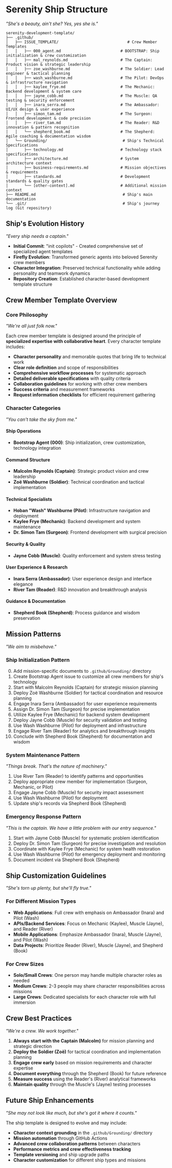 # Serenity Ship Structure

*"She's a beauty, ain't she? Yes, yes she is."*

```
serenity-development-template/
├── .github/
│   ├── ISSUE_TEMPLATE/                              # Crew Member Templates
│   │   ├── 000_agent.md                          # BOOTSTRAP: Ship initialization & crew customization
│   │   ├── mal_reynolds.md                       # The Captain: Product vision & strategic leadership
│   │   ├── zoe_washburne.md                      # The Soldier: Lead engineer & tactical planning
│   │   ├── wash_washburne.md                     # The Pilot: DevOps & infrastructure navigation
│   │   ├── kaylee_frye.md                        # The Mechanic: Backend development & system care
│   │   ├── jayne_cobb.md                         # The Muscle: QA testing & security enforcement
│   │   ├── inara_serra.md                        # The Ambassador: UI/UX design & user experience
│   │   ├── simon_tam.md                          # The Surgeon: Frontend development & code precision
│   │   ├── river_tam.md                          # The Reader: R&D innovation & pattern recognition
│   │   └── shepherd_book.md                      # The Shepherd: Agile coaching & documentation wisdom
│   └── Grounding/                                 # Ship's Technical Specifications
│       ├── technology.md                         # Technology stack specifications
│       ├── architecture.md                       # System architecture context
│       ├── business-requirements.md              # Mission objectives & requirements
│       ├── standards.md                          # Development standards & quality gates
│       └── [other-context].md                    # Additional mission context
├── README.md                                      # Ship's main documentation
└── .git/                                          # Ship's journey log (Git repository)
```

## Ship's Evolution History

*"Every ship needs a captain."*

- **Initial Commit**: "init copilots" - Created comprehensive set of specialized agent templates
- **Firefly Evolution**: Transformed generic agents into beloved Serenity crew members
- **Character Integration**: Preserved technical functionality while adding personality and teamwork dynamics
- **Repository Creation**: Established character-based development template structure

## Crew Member Template Overview

### Core Philosophy
*"We're all just folk now."*

Each crew member template is designed around the principle of **specialized expertise with collaborative heart**. Every character template includes:

- **Character personality** and memorable quotes that bring life to technical work
- **Clear role definition** and scope of responsibilities  
- **Comprehensive workflow processes** for systematic approach
- **Detailed deliverable specifications** with quality criteria
- **Collaboration guidelines** for working with other crew members
- **Success criteria** and measurement frameworks
- **Request information checklists** for efficient requirement gathering

### Character Categories

*"You can't take the sky from me."*

#### **Ship Operations**
- **Bootstrap Agent (000)**: Ship initialization, crew customization, technology integration

#### **Command Structure**  
- **Malcolm Reynolds (Captain)**: Strategic product vision and crew leadership
- **Zoë Washburne (Soldier)**: Technical coordination and tactical implementation

#### **Technical Specialists**
- **Hoban "Wash" Washburne (Pilot)**: Infrastructure navigation and deployment
- **Kaylee Frye (Mechanic)**: Backend development and system maintenance
- **Dr. Simon Tam (Surgeon)**: Frontend development with surgical precision

#### **Security & Quality**
- **Jayne Cobb (Muscle)**: Quality enforcement and system stress testing

#### **User Experience & Research**
- **Inara Serra (Ambassador)**: User experience design and interface elegance
- **River Tam (Reader)**: R&D innovation and breakthrough analysis

#### **Guidance & Documentation**
- **Shepherd Book (Shepherd)**: Process guidance and wisdom preservation

## Mission Patterns

*"We aim to misbehave."*

### **Ship Initialization Pattern**
0. Add mission-specific documents to `.github/Grounding/` directory
1. Create Bootstrap Agent issue to customize all crew members for ship's technology
2. Start with Malcolm Reynolds (Captain) for strategic mission planning
3. Deploy Zoë Washburne (Soldier) for tactical coordination and resource planning
4. Engage Inara Serra (Ambassador) for user experience requirements
5. Assign Dr. Simon Tam (Surgeon) for precise implementation
6. Utilize Kaylee Frye (Mechanic) for backend system development
7. Deploy Jayne Cobb (Muscle) for security validation and testing
8. Use Wash Washburne (Pilot) for deployment and infrastructure
9. Engage River Tam (Reader) for analytics and breakthrough insights
10. Conclude with Shepherd Book (Shepherd) for documentation and wisdom

### **System Maintenance Pattern**
*"Things break. That's the nature of machinery."*
1. Use River Tam (Reader) to identify patterns and opportunities
2. Deploy appropriate crew member for implementation (Surgeon, Mechanic, or Pilot)
3. Engage Jayne Cobb (Muscle) for security impact assessment
4. Use Wash Washburne (Pilot) for deployment
5. Update ship's records via Shepherd Book (Shepherd)

### **Emergency Response Pattern** 
*"This is the captain. We have a little problem with our entry sequence."*
1. Start with Jayne Cobb (Muscle) for systematic problem identification
2. Deploy Dr. Simon Tam (Surgeon) for precise investigation and resolution
3. Coordinate with Kaylee Frye (Mechanic) for system health restoration
4. Use Wash Washburne (Pilot) for emergency deployment and monitoring
5. Document incident via Shepherd Book (Shepherd)

## Ship Customization Guidelines

*"She's torn up plenty, but she'll fly true."*

### **For Different Mission Types**
- **Web Applications**: Full crew with emphasis on Ambassador (Inara) and Pilot (Wash)
- **APIs/Backend Services**: Focus on Mechanic (Kaylee), Muscle (Jayne), and Reader (River)
- **Mobile Applications**: Emphasize Ambassador (Inara), Muscle (Jayne), and Pilot (Wash)
- **Data Projects**: Prioritize Reader (River), Muscle (Jayne), and Shepherd (Book)

### **For Crew Sizes**
- **Solo/Small Crews**: One person may handle multiple character roles as needed
- **Medium Crews**: 2-3 people may share character responsibilities across missions
- **Large Crews**: Dedicated specialists for each character role with full immersion

## Crew Best Practices

*"We're a crew. We work together."*

1. **Always start with the Captain (Malcolm)** for mission planning and strategic direction
2. **Deploy the Soldier (Zoë)** for tactical coordination and implementation planning
3. **Engage crew early** based on mission requirements and character expertise
4. **Document everything** through the Shepherd (Book) for future reference
5. **Measure success** using the Reader's (River) analytical frameworks
6. **Maintain quality** through the Muscle's (Jayne) testing processes

## Future Ship Enhancements

*"She may not look like much, but she's got it where it counts."*

The ship template is designed to evolve and may include:
- **Character context grounding** in the `.github/Grounding/` directory
- **Mission automation** through GitHub Actions
- **Advanced crew collaboration patterns** between characters
- **Performance metrics and crew effectiveness tracking**
- **Template versioning** and ship upgrade paths
- **Character customization** for different ship types and missions
